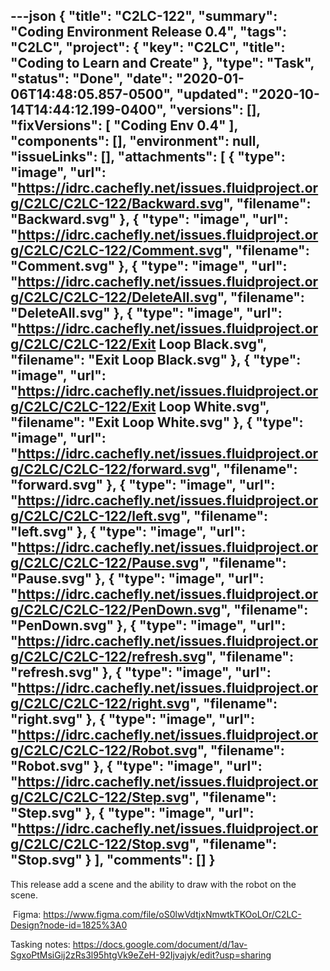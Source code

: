 ---json
{
  "title": "C2LC-122",
  "summary": "Coding Environment Release 0.4",
  "tags": "C2LC",
  "project": {
    "key": "C2LC",
    "title": "Coding to Learn and Create"
  },
  "type": "Task",
  "status": "Done",
  "date": "2020-01-06T14:48:05.857-0500",
  "updated": "2020-10-14T14:44:12.199-0400",
  "versions": [],
  "fixVersions": [
    "Coding Env 0.4"
  ],
  "components": [],
  "environment": null,
  "issueLinks": [],
  "attachments": [
    {
      "type": "image",
      "url": "https://idrc.cachefly.net/issues.fluidproject.org/C2LC/C2LC-122/Backward.svg",
      "filename": "Backward.svg"
    },
    {
      "type": "image",
      "url": "https://idrc.cachefly.net/issues.fluidproject.org/C2LC/C2LC-122/Comment.svg",
      "filename": "Comment.svg"
    },
    {
      "type": "image",
      "url": "https://idrc.cachefly.net/issues.fluidproject.org/C2LC/C2LC-122/DeleteAll.svg",
      "filename": "DeleteAll.svg"
    },
    {
      "type": "image",
      "url": "https://idrc.cachefly.net/issues.fluidproject.org/C2LC/C2LC-122/Exit Loop Black.svg",
      "filename": "Exit Loop Black.svg"
    },
    {
      "type": "image",
      "url": "https://idrc.cachefly.net/issues.fluidproject.org/C2LC/C2LC-122/Exit Loop White.svg",
      "filename": "Exit Loop White.svg"
    },
    {
      "type": "image",
      "url": "https://idrc.cachefly.net/issues.fluidproject.org/C2LC/C2LC-122/forward.svg",
      "filename": "forward.svg"
    },
    {
      "type": "image",
      "url": "https://idrc.cachefly.net/issues.fluidproject.org/C2LC/C2LC-122/left.svg",
      "filename": "left.svg"
    },
    {
      "type": "image",
      "url": "https://idrc.cachefly.net/issues.fluidproject.org/C2LC/C2LC-122/Pause.svg",
      "filename": "Pause.svg"
    },
    {
      "type": "image",
      "url": "https://idrc.cachefly.net/issues.fluidproject.org/C2LC/C2LC-122/PenDown.svg",
      "filename": "PenDown.svg"
    },
    {
      "type": "image",
      "url": "https://idrc.cachefly.net/issues.fluidproject.org/C2LC/C2LC-122/refresh.svg",
      "filename": "refresh.svg"
    },
    {
      "type": "image",
      "url": "https://idrc.cachefly.net/issues.fluidproject.org/C2LC/C2LC-122/right.svg",
      "filename": "right.svg"
    },
    {
      "type": "image",
      "url": "https://idrc.cachefly.net/issues.fluidproject.org/C2LC/C2LC-122/Robot.svg",
      "filename": "Robot.svg"
    },
    {
      "type": "image",
      "url": "https://idrc.cachefly.net/issues.fluidproject.org/C2LC/C2LC-122/Step.svg",
      "filename": "Step.svg"
    },
    {
      "type": "image",
      "url": "https://idrc.cachefly.net/issues.fluidproject.org/C2LC/C2LC-122/Stop.svg",
      "filename": "Stop.svg"
    }
  ],
  "comments": []
}
---
This release add a scene and the ability to draw with the robot on the scene.

 Figma: <https://www.figma.com/file/oS0lwVdtjxNmwtkTKOoLOr/C2LC-Design?node-id=1825%3A0>

Tasking notes: <https://docs.google.com/document/d/1av-SgxoPtMsiGij2zRs3l95htgVk9eZeH-92Ijvajyk/edit?usp=sharing>

 

        
